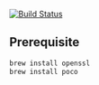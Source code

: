 [![Build Status](https://travis-ci.org/zjhmale/oanda-trading.svg?branch=master)](https://travis-ci.org/zjhmale/oanda-trading)

## Prerequisite

```bash
brew install openssl
brew install poco
```
